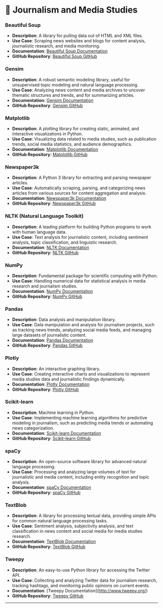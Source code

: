 # 📰 Journalism and Media Studies

### Beautiful Soup

* **Description**: A library for pulling data out of HTML and XML files.
* **Use Case**: Scraping news websites and blogs for content analysis, journalistic research, and media monitoring.
* **Documentation**: [Beautiful Soup Documentation](https://www.crummy.com/software/BeautifulSoup/bs4/doc/)
* **GitHub Repository**: [Beautiful Soup GitHub](https://www.crummy.com/software/BeautifulSoup/)

### Gensim

* **Description**: A robust semantic modeling library, useful for unsupervised topic modeling and natural language processing.
* **Use Case**: Analyzing news content and media archives to uncover thematic structures and trends, and for summarizing articles.
* **Documentation**: [Gensim Documentation](https://radimrehurek.com/gensim/)
* **GitHub Repository**: [Gensim GitHub](https://github.com/RaRe-Technologies/gensim)

### Matplotlib

* **Description**: A plotting library for creating static, animated, and interactive visualizations in Python.
* **Use Case**: Visualizing data related to media studies, such as publication trends, social media statistics, and audience demographics.
* **Documentation**: [Matplotlib Documentation](https://matplotlib.org/)
* **GitHub Repository**: [Matplotlib GitHub](https://github.com/matplotlib/matplotlib)

### Newspaper3k

* **Description**: A Python 3 library for extracting and parsing newspaper articles.
* **Use Case**: Automatically scraping, parsing, and categorizing news articles from various sources for content aggregation and analysis.
* **Documentation**: [Newspaper3k Documentation](https://newspaper.readthedocs.io/en/latest/)
* **GitHub Repository**: [Newspaper3k GitHub](https://github.com/codelucas/newspaper)

### NLTK (Natural Language Toolkit)

* **Description**: A leading platform for building Python programs to work with human language data.
* **Use Case**: Text analysis for journalistic content, including sentiment analysis, topic classification, and linguistic research.
* **Documentation**: [NLTK Documentation](https://www.nltk.org/)
* **GitHub Repository**: [NLTK GitHub](https://github.com/nltk/nltk)

### NumPy

* **Description**: Fundamental package for scientific computing with Python.
* **Use Case**: Handling numerical data for statistical analysis in media research and journalism studies.
* **Documentation**: [NumPy Documentation](https://numpy.org/doc/)
* **GitHub Repository**: [NumPy GitHub](https://github.com/numpy/numpy)

### Pandas

* **Description**: Data analysis and manipulation library.
* **Use Case**: Data manipulation and analysis for journalism projects, such as tracking news trends, analyzing social media feeds, and managing large datasets of journalistic content.
* **Documentation**: [Pandas Documentation](https://pandas.pydata.org/)
* **GitHub Repository**: [Pandas GitHub](https://github.com/pandas-dev/pandas)

### Plotly

* **Description**: An interactive graphing library.
* **Use Case**: Creating interactive charts and visualizations to represent media studies data and journalistic findings dynamically.
* **Documentation**: [Plotly Documentation](https://plotly.com/python/)
* **GitHub Repository**: [Plotly GitHub](https://github.com/plotly/plotly.py)

### Scikit-learn

* **Description**: Machine learning in Python.
* **Use Case**: Implementing machine learning algorithms for predictive modeling in journalism, such as predicting media trends or automating news categorization.
* **Documentation**: [Scikit-learn Documentation](https://scikit-learn.org/stable/)
* **GitHub Repository**: [Scikit-learn GitHub](https://github.com/scikit-learn/scikit-learn)

### spaCy

* **Description**: An open-source software library for advanced natural language processing.
* **Use Case**: Processing and analyzing large volumes of text for journalistic and media content, including entity recognition and topic analysis.
* **Documentation**: [spaCy Documentation](https://spacy.io/)
* **GitHub Repository**: [spaCy GitHub](https://github.com/explosion/spaCy)

### TextBlob

* **Description**: A library for processing textual data, providing simple APIs for common natural language processing tasks.
* **Use Case**: Sentiment analysis, subjectivity analysis, and text classification in news content and social media for media studies research.
* **Documentation**: [TextBlob Documentation](https://textblob.readthedocs.io/en/dev/)
* **GitHub Repository**: [TextBlob GitHub](https://github.com/sloria/TextBlob)

### Tweepy

* **Description**: An easy-to-use Python library for accessing the Twitter API.
* **Use Case**: Collecting and analyzing Twitter data for journalism research, tracking hashtags, and monitoring public opinions on current events.
* **Documentation**: \[Tweepy Documentation]\(http://www.tweepy.org/)
* **GitHub Repository**: [Tweepy GitHub](https://github.com/tweepy/tweepy)

***


